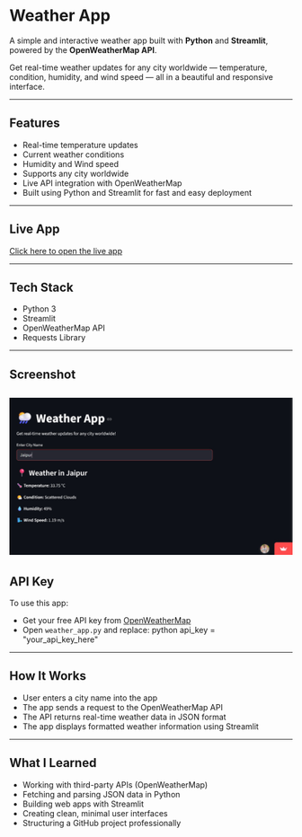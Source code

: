 # Weather App

A simple and interactive weather app built with **Python** and **Streamlit**, powered by the **OpenWeatherMap API**.

Get real-time weather updates for any city worldwide — temperature, condition, humidity, and wind speed — all in a beautiful and responsive interface.

---

## Features

- Real-time temperature updates
- Current weather conditions
- Humidity and Wind speed
- Supports any city worldwide
- Live API integration with OpenWeatherMap
- Built using Python and Streamlit for fast and easy deployment

---

## Live App

[Click here to open the live app](https://weather-h7mumm6nb8y4ht5pnwhk9v.streamlit.app)

---

## Tech Stack

- Python 3
- Streamlit
- OpenWeatherMap API
- Requests Library

---

## Screenshot

![App Screenshot](weather.png)
---

## API Key

To use this app:

- Get your free API key from [OpenWeatherMap](https://openweathermap.org/api)
- Open `weather_app.py` and replace:
  python
api_key = "your_api_key_here"

---

## How It Works

- User enters a city name into the app  
- The app sends a request to the OpenWeatherMap API  
- The API returns real-time weather data in JSON format  
- The app displays formatted weather information using Streamlit

---

## What I Learned

- Working with third-party APIs (OpenWeatherMap)  
- Fetching and parsing JSON data in Python  
- Building web apps with Streamlit  
- Creating clean, minimal user interfaces  
- Structuring a GitHub project professionally




